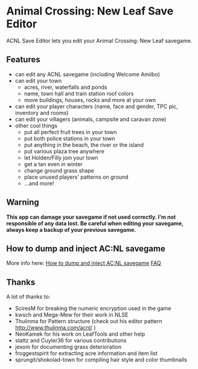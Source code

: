 # Animal Crossing: New Leaf Save Editor
ACNL Save Editor lets you edit your Animal Crossing: New Leaf savegame. 

## Features
* can edit any ACNL savegame (including Welcome Amiibo)
* can edit your town
  * acres, river, waterfalls and ponds
  * name, town hall and train station roof colors
  * move buildings, houses, rocks and more at your own
* can edit your player characters (name, face and gender, TPC pic, inventory and rooms)
* can edit your villagers (animals, campsite and caravan zone)
* other cool things
  * put all perfect fruit trees in your town
  * put both police stations in your town
  * put anything in the beach, the river or the island
  * put various plaza tree anywhere
  * let Holden/Filly join your town
  * get a tan even in winter
  * change ground grass shape
  * place unused players' patterns on ground
  * ...and more!
 
## Warning
**This app can damage your savegame if not used correctly. I'm not responsible of any data lost.
Be careful when editing your savegame, always keep a backup of your previous savegame.**

## How to dump and inject AC:NL savegame
More info here:
[How to dump and inject AC:NL savegame](http://www.marcrobledo.com/acnl-editor/help.html#Howto)
[FAQ](http://www.marcrobledo.com/acnl-editor/help.html#FAQ)

## Thanks
A lot of thanks to:
* SciresM for breaking the numeric encryption used in the game
* kwsch and Mega-Mew for their work in NLSE
* Thulinma for Pattern structure (check out his editor pattern http://www.thulinma.com/acnl/ )
* NeoKamek for his work on LeafTools and other help
* slattz and Cuyler36 for various contributions
* jexom for documenting grass deterioration
* froggestspirit for extracting acre information and item list
* sprungit/shokolad-town for compiling hair style and color thumbnails
